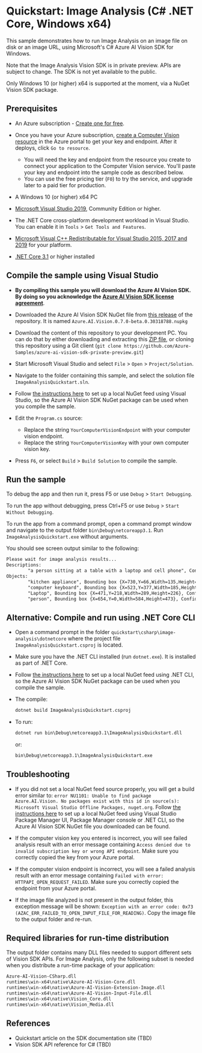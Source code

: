 # Quickstart: Image Analysis (C# .NET Core, Windows x64)

This sample demonstrates how to run Image Analysis on an image file on disk or an image URL, using Microsoft's C# Azure AI Vision SDK for Windows.

Note that the Image Analysis Vision SDK is in private preview. APIs are subject to change. The SDK is not yet available to the public.

Only Windows 10 (or higher) x64 is supported at the moment, via a NuGet Vision SDK package.

## Prerequisites

* An Azure subscription - [Create one for free](https://azure.microsoft.com/free/cognitive-services/).

* Once you have your Azure subscription, [create a Computer Vision resource](https://portal.azure.com/#create/Microsoft.CognitiveServicesComputerVision) in the Azure portal to get your key and endpoint. After it deploys, click `Go to resource`.

  * You will need the key and endpoint from the resource you create to connect your application to the Computer Vision service. You'll paste your key and endpoint into the sample code as described below.
  * You can use the free pricing tier (`F0`) to try the service, and upgrade later to a paid tier for production.

* A Windows 10 (or higher) x64 PC

* [Microsoft Visual Studio 2019](https://www.visualstudio.com/), Community Edition or higher.

* The .NET Core cross-platform development workload in Visual Studio. You can enable it in `Tools` \> `Get Tools and Features`.

* [Microsoft Visual C++ Redistributable for Visual Studio 2015, 2017 and 2019](https://support.microsoft.com/help/2977003/the-latest-supported-visual-c-downloads) for your platform.
    
* [.NET Core 3.1](https://dotnet.microsoft.com/download/dotnet/3.1) or higher installed

## Compile the sample using Visual Studio

* **By compiling this sample you will download the Azure AI Vision SDK. By doing so you acknowledge the [Azure AI Vision SDK license agreement](https://aka.ms/azai/vision/license202012)**.

* Downloaded the Azure AI Vision SDK NuGet file from [this release](https://github.com/Azure-Samples/azure-ai-vision-sdk-private-preview/releases/tag/0.7.0-beta.0.30318788) of the repository. It is named `Azure.AI.Vision.0.7.0-beta.0.30318788.nupkg`

* Download the content of this repository to your development PC. You can do that by either downloading and extracting this [ZIP file](https://github.com/Azure-Samples/azure-ai-vision-sdk-private-preview/archive/master.zip), or cloning this repository using a Git client (`git clone https://github.com/Azure-Samples/azure-ai-vision-sdk-private-preview.git`)

* Start Microsoft Visual Studio and select `File` \> `Open` \> `Project/Solution`.

* Navigate to the folder containing this sample, and select the solution file `ImageAnalysisQuickstart.sln`.

* Follow [the instructions here](/docs/common/local-nuget-feed.md) to set up a local NuGet feed using Visual Studio, so the Azure AI Vision SDK NuGet package can be used when you compile the sample.

* Edit the `Program.cs` source:
  * Replace the string `YourComputerVisionEndpoint` with your computer vision endpoint.
  * Replace the string `YourComputerVisionKey` with your own computer vision key.

* Press `F6`, or select `Build` \> `Build Solution` to compile the sample.

## Run the sample

To debug the app and then run it, press F5 or use `Debug` \> `Start Debugging`.

To run the app without debugging, press Ctrl+F5 or use `Debug` \> `Start Without Debugging`.

To run the app from a command prompt, open a command prompt window and navigate to the output folder `bin\Debug\netcoreapp3.1`. Run `ImageAnalysisQuickstart.exe` without arguments.

You should see screen output similar to the following:

```txt
Please wait for image analysis results...
Descriptions:
        "a person sitting at a table with a laptop and cell phone", Confidence 0.506
Objects:
        "kitchen appliance", Bounding box {X=730,Y=66,Width=135,Height=85}, Confidence 0.501
        "computer keyboard", Bounding box {X=523,Y=377,Width=185,Height=46}, Confidence 0.510
        "Laptop", Bounding box {X=471,Y=218,Width=289,Height=226}, Confidence 0.850
        "person", Bounding box {X=654,Y=0,Width=584,Height=473}, Confidence 0.855
```

## Alternative: Compile and run using .NET Core CLI

* Open a command prompt in the folder `quickstart\csharp\image-analysis\dotnetcore` where the project file `ImageAnalysisQuickstart.csproj` is located. 

* Make sure you have the .NET CLI installed (run `dotnet.exe`). It is installed as part of .NET Core.

* Follow [the instructions here](/docs/common/local-nuget-feed.md#using-net-core-cli-windows-linux-macos) to set up a local NuGet feed using .NET CLI, so the Azure AI Vision SDK NuGet package can be used when you compile the sample.

* The compile:
    ```cmd
    dotnet build ImageAnalysisQuickstart.csproj
    ```

* To run:
    ```cmd
    dotnet run bin\Debug\netcoreapp3.1\ImageAnalysisQuickstart.dll
    ```
  or:
    ```cmd
    bin\Debug\netcoreapp3.1\ImageAnalysisQuickstart.exe
    ```

## Troubleshooting

* If you did not set a local NuGet feed source properly, you will get a build error similar to: `error NU1101: Unable to find package Azure.AI.Vision. No packages exist with this id in source(s): Microsoft Visual Studio Offline Packages, nuget.org`.  Follow [the instructions here](/docs/common/local-nuget-feed.md) to set up a local NuGet feed using Visual Studio Package Manager UI, Package Manager console or .NET CLI, so the Azure AI Vision SDK NuGet file you downloaded can be found.

* If the computer vision key you entered is incorrect, you will see failed analysis result with an error message containing `Access denied due to invalid subscription key or wrong API endpoint`. Make sure you correctly copied the key from your Azure portal.

* If the computer vision endpoint is incorrect, you will see a failed analysis result with an error message containing `Failed with error: HTTPAPI_OPEN_REQUEST_FAILED`. Make sure you correctly copied the endpoint from your Azure portal.

* If the image file analyzed is not present in the output folder, this exception message will be shown: `Exception with an error code: 0x73 (AZAC_ERR_FAILED_TO_OPEN_INPUT_FILE_FOR_READING)`. Copy the image file to the output folder and re-run.

## Required libraries for run-time distribution

The output folder contains many DLL files needed to support different sets of Vision SDK APIs. For Image Analysis, only the following subset is needed when you distribute a run-time package of your application:

```txt
Azure-AI-Vision-CSharp.dll
runtimes\win-x64\native\Azure-AI-Vision-Core.dll
runtimes\win-x64\native\Azure-AI-Vision-Extension-Image.dll
runtimes\win-x64\native\Azure-AI-Vision-Input-File.dll
runtimes\win-x64\native\Vision_Core.dll
runtimes\win-x64\native\Vision_Media.dll
```

## References

* Quickstart article on the SDK documentation site (TBD)
* Vision SDK API reference for C# (TBD)
